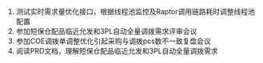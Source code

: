 1. 测试实时需求量优化接口，根据线程池监控及Raptor调用链路耗时调整线程池配置
2. 参加短保仓配品临近允发和3PL自动全量调拨需求评审会议
3. 参加COE调拨单调整优化引起采购与调拨pcs数不一致复盘会议
4. 阅读PRD文档，理解短保仓配品临近允发和3PL自动全量调拨需求
